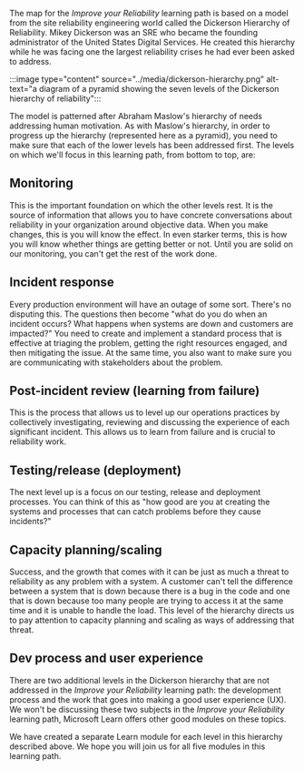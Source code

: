 The map for the _Improve your Reliability_ learning path is based on a
model from the site reliability engineering world called the Dickerson
Hierarchy of Reliability. Mikey Dickerson was an SRE who became the
founding administrator of the United States Digital Services. He created
this hierarchy while he was facing one the largest reliability crises he
had ever been asked to address.

:::image type="content" source="../media/dickerson-hierarchy.png" alt-text="a diagram of a pyramid showing the seven levels of the Dickerson hierarchy of reliability":::

The model is patterned after Abraham Maslow's hierarchy of needs addressing
human motivation. As with Maslow's hierarchy, in order to progress up the
hierarchy (represented here as a pyramid), you need to make sure that each
of the lower levels has been addressed first. The levels on which we'll
focus in this learning path, from bottom to top, are:

## Monitoring

This is the important foundation on which the other levels rest. It is the
source of information that allows you to have concrete conversations about
reliability in your organization around objective data. When you make
changes, this is you will know the effect. In even starker terms, this is
how you will know whether things are getting better or not. Until you are
solid on our monitoring, you can't get the rest of the work done.

## Incident response

Every production environment will have an outage of some sort. There's no
disputing this. The questions then become "what do you do when an incident
occurs? What happens when systems are down and customers are impacted?" You
need to create and implement a standard process that is effective at
triaging the problem, getting the right resources engaged, and then
mitigating the issue. At the same time, you also want to make sure you are
communicating with stakeholders about the problem.

## Post-incident review (learning from failure)

This is the process that allows us to level up our operations practices by
collectively investigating, reviewing and discussing the experience of each
significant incident. This allows us to learn from failure and is crucial
to reliability work.

## Testing/release (deployment)

The next level up is a focus on our testing, release and deployment
processes. You can think of this as "how good are you at creating the
systems and processes that can catch problems before they cause incidents?"

## Capacity planning/scaling

Success, and the growth that comes with it can be just as much a threat to
reliability as any problem with a system. A customer can't tell the
difference between a system that is down because there is a bug in the code
and one that is down because too many people are trying to access it at the
same time and it is unable to handle the load. This level of the hierarchy
directs us to pay attention to capacity planning and scaling as ways of
addressing that threat.

## Dev process and user experience

There are two additional levels in the Dickerson hierarchy that are not
addressed in the _Improve your Reliability_ learning path: the development
process and the work that goes into making a good user experience (UX). We
won't be discussing these two subjects in the _Improve your Reliability_
learning path, Microsoft Learn offers other good modules on these topics.

We have created a separate Learn module for each level in this hierarchy
described above. We hope you will join us for all five modules in this
learning path.
